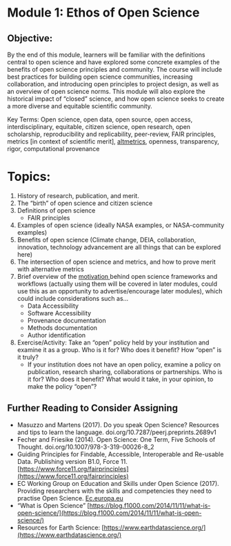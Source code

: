 
# Module 1: Ethos of Open Science

## Objective: 
By the end of this module, learners will be familiar with the definitions central to open science and have explored some concrete examples of the benefits of open science principles and community. The course will include best practices for building open science communities, increasing collaboration, and introducing open principles to project design, as well as an overview of open science norms. This module will also explore the historical impact of “closed” science, and how open science seeks to create a more diverse and equitable scientific community.

Key Terms: 
Open science, open data, open source, open access, interdisciplinary, equitable, citizen science, open research, open scholarship, reproducibility and replicability, peer-review, FAIR principles, metrics [in context of scientific merit], [altmetrics](https://www.altmetric.com/), openness, transparency, rigor, computational provenance 

# Topics: 
1. History of research, publication, and merit.  
2. The “birth” of open science and citizen science 
3. Definitions of open science 
    * FAIR principles 
4. Examples of open science (ideally NASA examples, or NASA-community examples) 
5. Benefits of open science (Climate change, DEIA, collaboration, innovation, technology advancement are all things that can be explored here)
6. The intersection of open science and metrics, and how to prove merit with alternative metrics 
7. Brief overview of the <span style="text-decoration:underline;">motivation </span>behind open science frameworks and workflows (actually using them will be covered in later modules, could use this as an opportunity to advertise/encourage later modules), which could include considerations such as…
    * Data Accessibility 
    * Software Accessibility 
    * Provenance documentation
    * Methods documentation
    * Author identification 
8. Exercise/Activity: Take an “open” policy held by your institution and examine it as a group. Who is it for? Who does it benefit? How “open” is it truly? 
    * If your institution does not have an open policy, examine a policy on publication, research sharing, collaborations or partnerships. Who is it for? Who does it benefit? What would it take, in your opinion, to make the policy “open”?

## Further Reading to Consider Assigning



* Masuzzo and Martens (2017). Do you speak Open Science? Resources and tips to learn the language. doi.org/10.7287/peerj.preprints.2689v1 
* Fecher and Friesike (2014). Open Science: One Term, Five Schools of Thought. doi.org/10.1007/978-3-319-00026-8_2
* Guiding Principles for Findable, Accessible, Interoperable and Re-usable Data. Publishing version B1.0, Force 11. [https://www.force11.org/fairprinciples](https://www.force11.org/fairprinciples)    
* EC Working Group on Education and Skills under Open Science (2017). Providing researchers with the skills and competencies they need to practise Open Science. [Ec.europa.eu](https://ec.europa.eu/research/openscience/index.cfm?pg=skills_wg)
* “What is Open Science” [https://blog.f1000.com/2014/11/11/what-is-open-science/](https://blog.f1000.com/2014/11/11/what-is-open-science/) 
* Resources for Earth Science: [https://www.earthdatascience.org/](https://www.earthdatascience.org/) 


